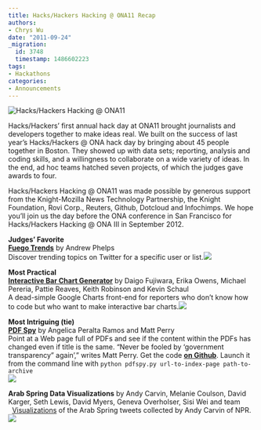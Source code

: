 ```yaml
---
title: Hacks/Hackers Hacking @ ONA11 Recap
authors:
- Chrys Wu
date: "2011-09-24"
_migration:
  id: 3748
  timestamp: 1486602223
tags:
- Hackathons
categories:
- Announcements
---
```


![Hacks/Hackers Hacking @ ONA11][1]

Hacks/Hackers&#8217; first annual hack day at ONA11 brought journalists and developers together to make ideas real. We built on the success of last year&#8217;s Hacks/Hackers @ ONA hack day by bringing about 45 people together in Boston. They showed up with data sets; reporting, analysis and coding skills, and a willingness to collaborate on a wide variety of ideas. In the end, ad hoc teams hatched seven projects, of which the judges gave awards to four.

Hacks/Hackers Hacking @ ONA11 was made possible by generous support from the Knight-Mozilla News Technology Partnership, the Knight Foundation, Rovi Corp., Reuters, Github, Dotcloud and Infochimps. We hope you&#8217;ll join us the day before the ONA conference in San Francisco for Hacks/Hackers Hacking @ ONA III in September 2012.

**Judges&#8217; Favorite**</br>**[Fuego Trends][2]** by Andrew Phelps  
Discover trending topics on Twitter for a specific user or list.![][3]

**Most Practical**  
**[Interactive Bar Chart Generator][4]** by Daigo Fujiwara, Erika Owens, Michael Pereria, Pattie Reaves, Keith Robinson and Kevin Schaul  
A dead-simple Google Charts front-end for reporters who don&#8217;t know how to code but who want to make interactive bar charts.![][5]

**Most Intriguing (tie)**  
**[PDF Spy][6]** by Angelica Peralta Ramos and Matt Perry  
Point at a Web page full of PDFs and see if the content within the PDFs has changed even if title is the same. &#8220;Never be fooled by &#8216;government transparency&#8221; again&#8217;,&#8221; writes Matt Perry. Get the code [**on Github**][7]. Launch it from the command line with `python pdfspy.py url-to-index-page path-to-archive`  
![][8]

**Arab Spring Data Visualizations** by Andy Carvin, Melanie Coulson, David Karger, Seth Lewis, David Myers, Geneva Overholser, Sisi Wei and team  
&nbsp;&nbsp;<a href="http://dl.dropbox.com/u/13504438/egypt.html" alt="Jan. 2: The battle for Tahrir Square">Visualizations</a> of the Arab Spring tweets collected by Andy Carvin of NPR.![][9]

 [1]: /content-images/blog/2011/06/register.jpeg ""
 [2]: http://www.niemanlab.org/labitude/fuego-trends/
 [3]: http://www.chryswu.com/hhh/images/fuego-trends-screenshot.png
 [4]: http://j.mp/interactivecharts
 [5]: http://www.chryswu.com/hhh/images/bar-chart-generator.png
 [6]: http://gristlabs.com/2011/09/24/pdfspy/
 [7]: https://github.com/mattoperry/pdfSpy
 [8]: http://www.chryswu.com/hhh/images/pdfspy.png
 [9]: http://www.chryswu.com/hhh/images/tahrir-square-timeline.png